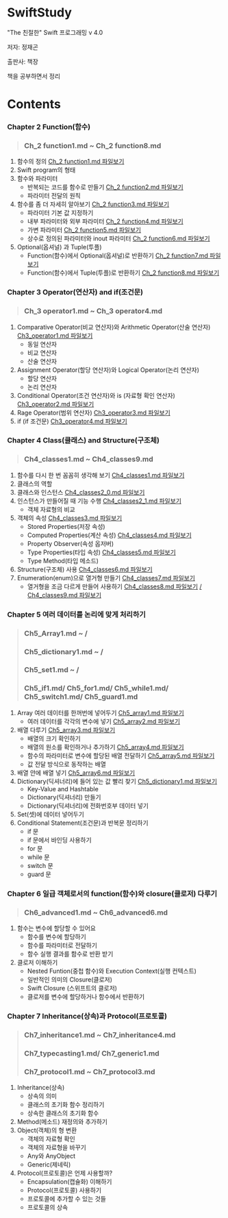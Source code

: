 # SwiftStudy
"The 친절한" Swift 프로그래밍 v 4.0 

저자: 정재곤

출판사: 책장

책을 공부하면서 정리


# Contents

### Chapter 2 Function(함수) 

> ### Ch_2 function1.md ~ Ch_2 function8.md

1. 함수의 정의   [Ch_2 function1.md 파일보기](https://github.com/ChunsuKim/SwiftStudy/blob/master/Ch2_function1.md)
2. Swift program의 형태
3. 함수와 파라미터
   - 반복되는 코드를 함수로 만들기   [Ch_2 function2.md 파일보기](https://github.com/ChunsuKim/SwiftStudy/blob/master/Ch2_function2.md)
   - 파라미터 전달의 원칙
4. 함수를 좀 더 자세히 알아보기     [Ch_2 function3.md 파일보기](https://github.com/ChunsuKim/SwiftStudy/blob/master/Ch2_function3.md)
   - 파라미터 기본 값 지정하기
   - 내부 파라미터와 외부 파라미터   [Ch_2 function4.md 파일보기](https://github.com/ChunsuKim/SwiftStudy/blob/master/Ch2_function4.md)
   - 가변 파라미터    [Ch_2 function5.md 파일보기](https://github.com/ChunsuKim/SwiftStudy/blob/master/Ch2_function5.md)
   - 상수로 정의된 파라미터와 inout 파라미터   [Ch_2 function6.md 파일보기](https://github.com/ChunsuKim/SwiftStudy/blob/master/Ch2_function6.md)
5. Optional(옵셔널) 과 Tuple(투플)
   - Function(함수)에서 Optional(옵셔널)로 반환하기 [Ch_2 function7.md 파일보기](https://github.com/ChunsuKim/SwiftStudy/blob/master/Ch2_function7.md)
   - Function(함수)에서 Tuple(투플)로 반환하기 [Ch_2 function8.md 파일보기](https://github.com/ChunsuKim/SwiftStudy/blob/master/Ch2_function8.md)



### Chapter 3 Operator(연산자) and if(조건문) 

> ### Ch_3 operator1.md ~ Ch_3 operator4.md

1. Comparative Operator(비교 연산자)와 Arithmetic Operator(산술 연산자)    [Ch3_operator1.md 파일보기](https://github.com/ChunsuKim/SwiftStudy/blob/master/Ch3_operator1.md)
   - 동일 연산자
   - 비교 연산자
   - 산술 연산자
2. Assignment Operator(할당 연산자)와 Logical Operator(논리 연산자)
   - 할당 연산자
   - 논리 연산자
3. Conditional Operator(조건 연산자)와 is (자료형 확인 연산자)    [Ch3_operator2.md 파일보기](https://github.com/ChunsuKim/SwiftStudy/blob/master/Ch3_operator2.md)
4. Rage Operator(범위 연산자)    [Ch3_operator3.md 파일보기](https://github.com/ChunsuKim/SwiftStudy/blob/master/Ch3_operator3.md)
5. if (if 조건문)  [Ch3_operator4.md 파일보기](https://github.com/ChunsuKim/SwiftStudy/blob/master/Ch3_operator4.md)



### Chapter 4 Class(클래스) and Structure(구조체)

> ### Ch4_classes1.md ~ Ch4_classes9.md

1. 함수를 다시 한 번 꼼꼼히 생각해 보기    [Ch4_classes1.md 파일보기](https://github.com/ChunsuKim/SwiftStudy/blob/master/Ch4_classes1.md)
2. 클래스의 역할  
3. 클래스와 인스턴스    [Ch4_classes2_0.md 파일보기](https://github.com/ChunsuKim/SwiftStudy/blob/master/Ch4_classes2_0.md)
4. 인스턴스가 만들어질 때 기능 수행   [Ch4_classes2_1.md 파일보기](https://github.com/ChunsuKim/SwiftStudy/blob/master/Ch4_classes2_1.md)
   - 객체 자료형의 비교
5. 객체의 속성   [Ch4_classes3.md 파일보기](https://github.com/ChunsuKim/SwiftStudy/blob/master/Ch4_classes3.md)
   - Stored Properties(저장 속성)
   - Computed Properties(계산 속성) [Ch4_classes4.md 파일보기](https://github.com/ChunsuKim/SwiftStudy/blob/master/Ch4_classes4.md)
   - Property Observer(속성 옵저버)
   - Type Properties(타입 속성) [Ch4_classes5.md 파일보기](https://github.com/ChunsuKim/SwiftStudy/blob/master/Ch4_classes5.md)
   - Type Method(타입 메소드)
6. Structure(구조체) 사용    [Ch4_classes6.md 파일보기](https://github.com/ChunsuKim/SwiftStudy/blob/master/Ch4_classes6.md)
7. Enumeration(enum)으로 열거형 만들기  [Ch4_classes7.md 파일보기](https://github.com/ChunsuKim/SwiftStudy/blob/master/Ch4_classes7.md)
   - 열거형을 조금 다르게 만들어 사용하기   [Ch4_classes8.md 파일보기](https://github.com/ChunsuKim/SwiftStudy/blob/master/Ch4_classes8.md)
   [/ Ch4_classes9.md 파일보기](https://github.com/ChunsuKim/SwiftStudy/blob/master/Ch4_classes9.md)



### Chapter 5 여러 데이터를 논리에 맞게 처리하기

> ### Ch5_Array1.md ~ / 
>
> ### Ch5_dictionary1.md ~ / 
>
> ### Ch5_set1.md ~ / 
>
> ### Ch5_if1.md/ Ch5_for1.md/ Ch5_while1.md/ Ch5_switch1.md/ Ch5_guard1.md

1. Array 여러 데이터를 한꺼번에 넣어두기  [Ch5_array1.md 파일보기](https://github.com/ChunsuKim/SwiftStudy/blob/master/Ch5_array1.md)
   - 여러 데이터를 각각의 변수에 넣기 [Ch5_array2.md 파일보기](https://github.com/ChunsuKim/SwiftStudy/blob/master/Ch5_array2.md)
2. 배열 다루기   [Ch5_array3.md 파일보기](https://github.com/ChunsuKim/SwiftStudy/blob/master/Ch5_array3.md)
   - 배열의 크기 확인하기
   - 배열의 원소를 확인하거나 추가하기 [Ch5_array4.md 파일보기](https://github.com/ChunsuKim/SwiftStudy/blob/master/Ch5_array4.md)
   - 함수의 파라미터로 변수에 할당된 배열 전달하기  [Ch5_array5.md 파일보기](https://github.com/ChunsuKim/SwiftStudy/blob/master/Ch5_array5.md)
   - 값 전달 방식으로 동작하는 배열
3. 배열 안에 배열 넣기 [Ch5_array6.md 파일보기](https://github.com/ChunsuKim/SwiftStudy/blob/master/Ch5_array6.md)
4. Dictionary(딕셔너리)에 들어 있는 값 빨리 찾기  [Ch5_dictionary1.md 파일보기](https://github.com/ChunsuKim/SwiftStudy/blob/master/Ch5_dictionary1.md)
   - Key-Value and Hashtable
   - Dictionary(딕셔너리) 만들기
   - Dictionary(딕셔너리)에 전화번호부 데이터 넣기
5. Set(셋)에 데이터 넣어두기
6. Conditional Statement(조건문)과 반복문 정리하기
   - if 문
   - if 문에서 바인딩 사용하기
   - for 문
   - while 문
   - switch 문
   - guard 문



### Chapter 6 일급 객체로서의 function(함수)와 closure(클로저) 다루기 

> ### Ch6_advanced1.md ~ Ch6_advanced6.md

1. 함수는 변수에 할당할 수 있어요
   - 함수를 변수에 할당하기
   - 함수를 파라미터로 전달하기
   - 함수 실행 결과를 함수로 반환 받기
2. 클로저 이해하기
   - Nested Funtion(중첩 함수)와 Execution Context(실행 컨텍스트)
   - 일반적인 의미의 Closure(클로저)
   - Swift Closure (스위프트의 클로저)
   - 클로저를 변수에 할당하거나 함수에서 반환하기



### Chapter 7 Inheritance(상속)과 Protocol(프로토콜) 

> ### Ch7_inheritance1.md ~ Ch7_inheritance4.md 
>
> ### Ch7_typecasting1.md/ Ch7_generic1.md 
>
> ### Ch7_protocol1.md ~ Ch7_protocol3.md

1. Inheritance(상속)
   - 상속의 의미
   - 클래스의 초기화 함수 정리하기
   - 상속한 클래스의 초기화 함수
2. Method(메소드) 재정의와 추가하기
3. Object(객체)의 형 변환
   - 객체의 자료형 확인
   - 객체의 자료형을 바꾸기
   - Any와 AnyObject
   - Generic(제네릭)
4. Protocol(프로토콜)은 언제 사용할까?
   - Encapsulation(캡슐화) 이해하기
   - Protocol(프로토콜) 사용하기
   - 프로토콜에 추가할 수 있는 것들
   - 프로토콜의 상속






